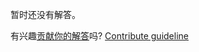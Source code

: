 
暂时还没有解答。

有兴趣[贡献你的解答](https://github.com/BFEdev/BFE.dev-solutions/blob/main/problem/top-k-elements_zh.md)吗? [Contribute guideline](https://github.com/BFEdev/BFE.dev-solutions#how-to-contribute)
